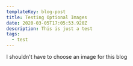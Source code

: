 ```yaml
---
templateKey: blog-post
title: Testing Optional Images
date: 2020-03-05T17:05:53.920Z
description: This is just a test
tags:
  - test
---
```

I shouldn't have to choose an image for this blog
